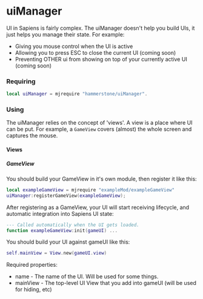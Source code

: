 # uiManager

UI in Sapiens is fairly complex. The uiManager doesn't help you build UIs, it just helps you manage their state. For example:
* Giving you mouse control when the UI is active
* Allowing you to press ESC to close the current UI (coming soon)
* Preventing OTHER ui from showing on top of your currently active UI (coming soon)

### Requiring
```lua
local uiManager = mjrequire "hammerstone/uiManager".
```

### Using
The uiManager relies on the concept of 'views'. A view is a place where UI can be put. For example, a `GameView` covers (almost) the whole screen and captures the mouse.

#### Views

##### GameView
You should build your GameView in it's own module, then register it like this:

```lua
local exampleGameView = mjrequire "exampleMod/exampleGameView"
uiManager:registerGameView(exampleGameView);
```

After registering as a GameView, your UI will start receiving lifecycle, and automatic integration into Sapiens UI state:
```lua
--- Called automatically when the UI gets loaded. 
function exampleGameView:init(gameUI) ... 
```
You should build your UI against gameUI like this: 
```lua
self.mainView = View.new(gameUI.view)
```
Required properties:
* name - The name of the UI. Will be used for some things.
* mainView - The top-level UI View that you add into gameUI (will be used for hiding, etc)
